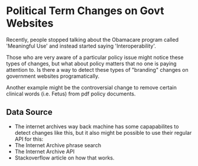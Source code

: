 # Political Term Changes on Govt Websites
Recently, people stopped talking about the Obamacare program called 'Meaningful Use' and instead started saying 'Interoperability'.

Those who are very aware of a particular policy issue might notice these types of changes, but what about policy matters that no one is paying attention to. Is there a way to detect these types of "branding" changes on government websites programatically. 

Another example might be the controversial change to remove certain clinical words (i.e. Fetus) from pdf policy documents. 

## Data Source
* The internet archives way back machine has some capapabilites to detect changes like this, but it also might be possible to use their regular API for this: 
* The Internet Archive phrase search
* The Internet Archive API
* Stackoverflow article on how that works. 

